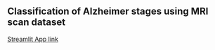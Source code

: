 ## Classification of Alzheimer stages using MRI scan dataset

[Streamlit App link](https://share.streamlit.io/harsha18395/my-projects/main/Alzheimers_Project/MRI/Project_MRI.py)
